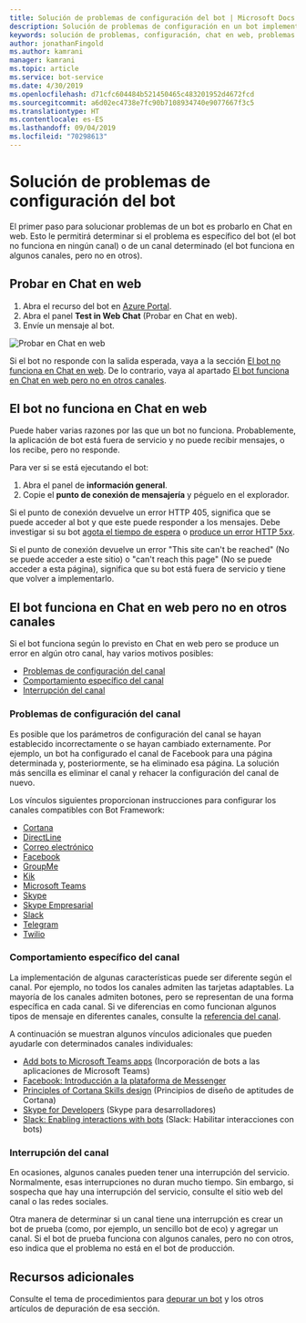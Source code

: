 ```yaml
---
title: Solución de problemas de configuración del bot | Microsoft Docs
description: Solución de problemas de configuración en un bot implementado.
keywords: solución de problemas, configuración, chat en web, problemas.
author: jonathanFingold
ms.author: kamrani
manager: kamrani
ms.topic: article
ms.service: bot-service
ms.date: 4/30/2019
ms.openlocfilehash: d71cfc604484b521450465c483201952d4672fcd
ms.sourcegitcommit: a6d02ec4738e7fc90b7108934740e9077667f3c5
ms.translationtype: HT
ms.contentlocale: es-ES
ms.lasthandoff: 09/04/2019
ms.locfileid: "70298613"
---
```

# <a name="troubleshoot-bot-configuration-issues"></a>Solución de problemas de configuración del bot

El primer paso para solucionar problemas de un bot es probarlo en Chat en web. Esto le permitirá determinar si el problema es específico del bot (el bot no funciona en ningún canal) o de un canal determinado (el bot funciona en algunos canales, pero no en otros).

## <a name="test-in-web-chat"></a>Probar en Chat en web

1. Abra el recurso del bot en [Azure Portal](http://portal.azure.com/).
1. Abra el panel **Test in Web Chat** (Probar en Chat en web).
1. Envíe un mensaje al bot.

![Probar en Chat en web](./media/test-in-webchat.png)

Si el bot no responde con la salida esperada, vaya a la sección [El bot no funciona en Chat en web](#bot-does-not-work-in-web-chat). De lo contrario, vaya al apartado [El bot funciona en Chat en web pero no en otros canales](#bot-works-in-web-chat-but-not-in-other-channels).

## <a name="bot-does-not-work-in-web-chat"></a>El bot no funciona en Chat en web

Puede haber varias razones por las que un bot no funciona. Probablemente, la aplicación de bot está fuera de servicio y no puede recibir mensajes, o los recibe, pero no responde.

Para ver si se está ejecutando el bot:

1. Abra el panel de **información general**.
1. Copie el **punto de conexión de mensajería** y péguelo en el explorador.

Si el punto de conexión devuelve un error HTTP 405, significa que se puede acceder al bot y que este puede responder a los mensajes. Debe investigar si su bot [agota el tiempo de espera](https://github.com/daveta/analytics/blob/master/troubleshooting_timeout.md) o [produce un error HTTP 5xx](bot-service-troubleshoot-500-errors.md).

Si el punto de conexión devuelve un error "This site can't be reached" (No se puede acceder a este sitio) o "can't reach this page" (No se puede acceder a esta página), significa que su bot está fuera de servicio y tiene que volver a implementarlo.

## <a name="bot-works-in-web-chat-but-not-in-other-channels"></a>El bot funciona en Chat en web pero no en otros canales

Si el bot funciona según lo previsto en Chat en web pero se produce un error en algún otro canal, hay varios motivos posibles:

- [Problemas de configuración del canal](#channel-configuration-issues)
- [Comportamiento específico del canal](#channel-specific-behavior)
- [Interrupción del canal](#channel-outage)

### <a name="channel-configuration-issues"></a>Problemas de configuración del canal

Es posible que los parámetros de configuración del canal se hayan establecido incorrectamente o se hayan cambiado externamente. Por ejemplo, un bot ha configurado el canal de Facebook para una página determinada y, posteriormente, se ha eliminado esa página. La solución más sencilla es eliminar el canal y rehacer la configuración del canal de nuevo.

Los vínculos siguientes proporcionan instrucciones para configurar los canales compatibles con Bot Framework:

- [Cortana](bot-service-channel-connect-cortana.md)
- [DirectLine](bot-service-channel-connect-directline.md)
- [Correo electrónico](bot-service-channel-connect-email.md)
- [Facebook](bot-service-channel-connect-facebook.md)
- [GroupMe](bot-service-channel-connect-groupme.md)
- [Kik](bot-service-channel-connect-kik.md)
- [Microsoft Teams](https://docs.microsoft.com/microsoftteams/platform/concepts/bots/bots-overview)
- [Skype](bot-service-channel-connect-skype.md)
- [Skype Empresarial](bot-service-channel-connect-skypeforbusiness.md)
- [Slack](bot-service-channel-connect-slack.md)
- [Telegram](bot-service-channel-connect-telegram.md)
- [Twilio](bot-service-channel-connect-twilio.md)

### <a name="channel-specific-behavior"></a>Comportamiento específico del canal

La implementación de algunas características puede ser diferente según el canal. Por ejemplo, no todos los canales admiten las tarjetas adaptables. La mayoría de los canales admiten botones, pero se representan de una forma específica en cada canal. Si ve diferencias en como funcionan algunos tipos de mensaje en diferentes canales, consulte la [referencia del canal](bot-service-channels-reference.md).

A continuación se muestran algunos vínculos adicionales que pueden ayudarle con determinados canales individuales:

- [Add bots to Microsoft Teams apps](https://docs.microsoft.com/microsoftteams/platform/concepts/bots/bots-overview) (Incorporación de bots a las aplicaciones de Microsoft Teams)
- [Facebook: Introducción a la plataforma de Messenger](https://developers.facebook.com/docs/messenger-platform/introduction)
- [Principles of Cortana Skills design](https://docs.microsoft.com/cortana/skills/design-principles) (Principios de diseño de aptitudes de Cortana)
- [Skype for Developers](https://dev.skype.com/bots) (Skype para desarrolladores)
- [Slack: Enabling interactions with bots](https://api.slack.com/bot-users) (Slack: Habilitar interacciones con bots)

### <a name="channel-outage"></a>Interrupción del canal

En ocasiones, algunos canales pueden tener una interrupción del servicio. Normalmente, esas interrupciones no duran mucho tiempo. Sin embargo, si sospecha que hay una interrupción del servicio, consulte el sitio web del canal o las redes sociales.

Otra manera de determinar si un canal tiene una interrupción es crear un bot de prueba (como, por ejemplo, un sencillo bot de eco) y agregar un canal. Si el bot de prueba funciona con algunos canales, pero no con otros, eso indica que el problema no está en el bot de producción.

## <a name="additional-resources"></a>Recursos adicionales

Consulte el tema de procedimientos para [depurar un bot](bot-service-debug-bot.md) y los otros artículos de depuración de esa sección.
